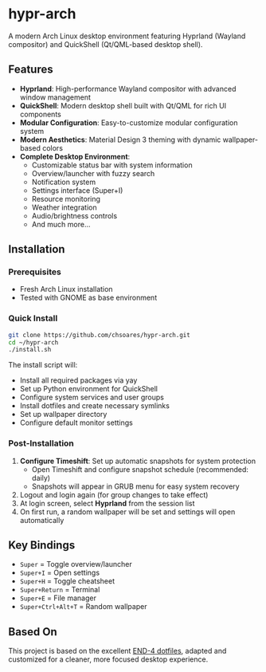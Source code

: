 # hypr-arch

A modern Arch Linux desktop environment featuring Hyprland (Wayland compositor) and QuickShell (Qt/QML-based desktop shell).

## Features

- **Hyprland**: High-performance Wayland compositor with advanced window management
- **QuickShell**: Modern desktop shell built with Qt/QML for rich UI components
- **Modular Configuration**: Easy-to-customize modular configuration system
- **Modern Aesthetics**: Material Design 3 theming with dynamic wallpaper-based colors
- **Complete Desktop Environment**: 
  - Customizable status bar with system information
  - Overview/launcher with fuzzy search
  - Notification system
  - Settings interface (Super+I)
  - Resource monitoring
  - Weather integration
  - Audio/brightness controls
  - And much more...

## Installation

### Prerequisites
- Fresh Arch Linux installation
- Tested with GNOME as base environment

### Quick Install
```bash
git clone https://github.com/chsoares/hypr-arch.git
cd ~/hypr-arch
./install.sh
```

The install script will:
- Install all required packages via yay
- Set up Python environment for QuickShell
- Configure system services and user groups
- Install dotfiles and create necessary symlinks
- Set up wallpaper directory
- Configure default monitor settings

### Post-Installation
1. **Configure Timeshift**: Set up automatic snapshots for system protection
   - Open Timeshift and configure snapshot schedule (recommended: daily)
   - Snapshots will appear in GRUB menu for easy system recovery
2. Logout and login again (for group changes to take effect)
3. At login screen, select **Hyprland** from the session list
4. On first run, a random wallpaper will be set and settings will open automatically

## Key Bindings
- `Super` = Toggle overview/launcher
- `Super+I` = Open settings
- `Super+H` = Toggle cheatsheet
- `Super+Return` = Terminal
- `Super+E` = File manager
- `Super+Ctrl+Alt+T` = Random wallpaper

## Based On
This project is based on the excellent [END-4 dotfiles](https://github.com/end-4/dots-hyprland), adapted and customized for a cleaner, more focused desktop experience.
